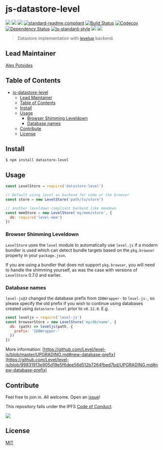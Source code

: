 # js-datastore-level

[![](https://img.shields.io/badge/made%20by-Protocol%20Labs-blue.svg?style=flat-square)](http://ipn.io)
[![](https://img.shields.io/badge/project-IPFS-blue.svg?style=flat-square)](http://ipfs.io/)
[![](https://img.shields.io/badge/freenode-%23ipfs-blue.svg?style=flat-square)](http://webchat.freenode.net/?channels=%23ipfs)
[![standard-readme compliant](https://img.shields.io/badge/standard--readme-OK-green.svg?style=flat-square)](https://github.com/RichardLitt/standard-readme)
[![Build Status](https://flat.badgen.net/travis/ipfs/js-datastore-level)](https://travis-ci.com/ipfs/js-datastore-level)
[![Codecov](https://codecov.io/gh/ipfs/js-datastore-level/branch/master/graph/badge.svg)](https://codecov.io/gh/ipfs/js-datastore-level)
[![Dependency Status](https://david-dm.org/ipfs/js-datastore-level.svg?style=flat-square)](https://david-dm.org/ipfs/js-datastore-level)
[![js-standard-style](https://img.shields.io/badge/code%20style-standard-brightgreen.svg?style=flat-square)](https://github.com/feross/standard)
![](https://img.shields.io/badge/npm-%3E%3D3.0.0-orange.svg?style=flat-square)
![](https://img.shields.io/badge/Node.js-%3E%3D8.0.0-orange.svg?style=flat-square)


> Datastore implementation with [levelup](https://github.com/level/levelup) backend.

## Lead Maintainer

[Alex Potsides](https://github.com/achingbrain)

## Table of Contents

- [js-datastore-level](#js-datastore-level)
  - [Lead Maintainer](#Lead-Maintainer)
  - [Table of Contents](#Table-of-Contents)
  - [Install](#Install)
  - [Usage](#Usage)
    - [Browser Shimming Leveldown](#Browser-Shimming-Leveldown)
    - [Database names](#Database-names)
  - [Contribute](#Contribute)
  - [License](#License)

## Install

```
$ npm install datastore-level
```

## Usage

```js
const LevelStore = require('datastore-level')

// Default using level as backend for node or the browser
const store = new LevelStore('path/to/store')

// another leveldown compliant backend like memdown
const memStore = new LevelStore('my/mem/store', {
  db: require('level-mem')
})
```

### Browser Shimming Leveldown

`LevelStore` uses the `level` module to automatically use `level.js` if a modern bundler is used which can detect bundle targets based on the `pkg.browser` property in your `package.json`.

If you are using a bundler that does not support `pkg.browser`, you will need to handle the shimming yourself, as was the case with versions of `LevelStore` 0.7.0 and earlier.

### Database names

`level-js@3` changed the database prefix from `IDBWrapper-` to `level-js-`, so please specify the old prefix if you wish to continue using databases created using `datastore-level` prior to `v0.12.0`.  E.g.

```javascript
const leveljs = require('level-js')
const browserStore = new LevelStore('my/db/name', {
  db: (path) => leveljs(path, {
    prefix: 'IDBWrapper-'
  })
})
```

More information: [https://github.com/Level/level-js/blob/master/UPGRADING.md#new-database-prefix](https://github.com/Level/level-js/blob/99831913e905d19e5f6dee56d512b7264fbed7bd/UPGRADING.md#new-database-prefix)

## Contribute

Feel free to join in. All welcome. Open an [issue](https://github.com/ipfs/js-datastore-level/issues)!

This repository falls under the IPFS [Code of Conduct](https://github.com/ipfs/community/blob/master/code-of-conduct.md).

[![](https://cdn.rawgit.com/jbenet/contribute-ipfs-gif/master/img/contribute.gif)](https://github.com/ipfs/community/blob/master/contributing.md)

## License

[MIT](LICENSE)